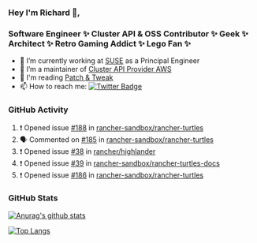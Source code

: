 ### Hey I'm Richard 👋, 

<h3 align="left">Software Engineer ✨ Cluster API & OSS Contributor ✨ Geek ✨ Architect ✨ Retro Gaming Addict ✨ Lego Fan ✨</h3>

- 🔭 I’m currently working at [SUSE](https://www.suse.com/) as a Principal Engineer
- 👯 I’m a maintainer of [Cluster API Provider AWS](https://github.com/kubernetes-sigs/cluster-api-provider-aws)
- 💬 I'm reading [Patch & Tweak](https://bjooks.com/products/patch-tweak-exploring-modular-synthesis)
- 📫 How to reach me: [![Twitter Badge](https://img.shields.io/badge/-@fruit_case-00acee?style=flat&logo=Twitter&logoColor=white)](https://twitter.com/intent/follow?screen_name=fruit_case "Follow on Twitter")

### GitHub Activity 

<!--START_SECTION:activity-->
1. ❗ Opened issue [#188](https://github.com/rancher-sandbox/rancher-turtles/issues/188) in [rancher-sandbox/rancher-turtles](https://github.com/rancher-sandbox/rancher-turtles)
2. 🗣 Commented on [#185](https://github.com/rancher-sandbox/rancher-turtles/issues/185#issuecomment-1746542686) in [rancher-sandbox/rancher-turtles](https://github.com/rancher-sandbox/rancher-turtles)
3. ❗ Opened issue [#38](https://github.com/rancher/highlander/issues/38) in [rancher/highlander](https://github.com/rancher/highlander)
4. ❗ Opened issue [#39](https://github.com/rancher-sandbox/rancher-turtles-docs/issues/39) in [rancher-sandbox/rancher-turtles-docs](https://github.com/rancher-sandbox/rancher-turtles-docs)
5. ❗ Opened issue [#186](https://github.com/rancher-sandbox/rancher-turtles/issues/186) in [rancher-sandbox/rancher-turtles](https://github.com/rancher-sandbox/rancher-turtles)
<!--END_SECTION:activity-->

### GitHub Stats

[![Anurag's github stats](https://github-readme-stats.vercel.app/api?username=richardcase&count_private=true&show_icons=true)](https://github.com/anuraghazra/github-readme-stats)

[![Top Langs](https://github-readme-stats.vercel.app/api/top-langs/?username=richardcase&hide=html&layout=compact)](https://github.com/anuraghazra/github-readme-stats)
